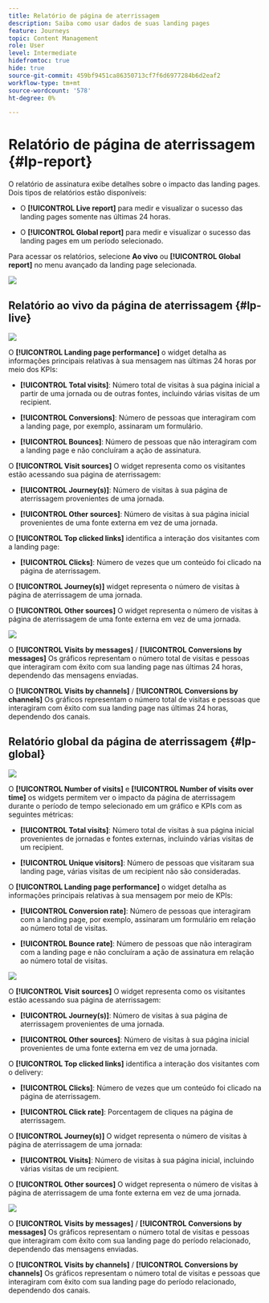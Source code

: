 ```yaml
---
title: Relatório de página de aterrissagem
description: Saiba como usar dados de suas landing pages
feature: Journeys
topic: Content Management
role: User
level: Intermediate
hidefromtoc: true
hide: true
source-git-commit: 459bf9451ca86350713cf7f6d6977284b6d2eaf2
workflow-type: tm+mt
source-wordcount: '578'
ht-degree: 0%

---
```


# Relatório de página de aterrissagem {#lp-report}

O relatório de assinatura exibe detalhes sobre o impacto das landing pages. Dois tipos de relatórios estão disponíveis:

* O **[!UICONTROL Live report]** para medir e visualizar o sucesso das landing pages somente nas últimas 24 horas.

* O **[!UICONTROL Global report]** para medir e visualizar o sucesso das landing pages em um período selecionado.

Para acessar os relatórios, selecione **Ao vivo** ou **[!UICONTROL Global report]** no menu avançado da landing page selecionada.

![](../assets/landing_page_report_1.png)

## Relatório ao vivo da página de aterrissagem {#lp-live}

![](../assets/landing_page_report_2.png)

O **[!UICONTROL Landing page performance]** o widget detalha as informações principais relativas à sua mensagem nas últimas 24 horas por meio dos KPIs:

* **[!UICONTROL Total visits]**: Número total de visitas à sua página inicial a partir de uma jornada ou de outras fontes, incluindo várias visitas de um recipient.

* **[!UICONTROL Conversions]**: Número de pessoas que interagiram com a landing page, por exemplo, assinaram um formulário.

* **[!UICONTROL Bounces]**: Número de pessoas que não interagiram com a landing page e não concluíram a ação de assinatura.

O **[!UICONTROL Visit sources]** O widget representa como os visitantes estão acessando sua página de aterrissagem:

* **[!UICONTROL Journey(s)]**: Número de visitas à sua página de aterrissagem provenientes de uma jornada.

* **[!UICONTROL Other sources]**: Número de visitas à sua página inicial provenientes de uma fonte externa em vez de uma jornada.

O **[!UICONTROL Top clicked links]** identifica a interação dos visitantes com a landing page:

* **[!UICONTROL Clicks]**: Número de vezes que um conteúdo foi clicado na página de aterrissagem.

O **[!UICONTROL Journey(s)]** widget representa o número de visitas à página de aterrissagem de uma jornada.

O **[!UICONTROL Other sources]** O widget representa o número de visitas à página de aterrissagem de uma fonte externa em vez de uma jornada.

![](../assets/landing_page_report_3.png)

O **[!UICONTROL Visits by messages]** / **[!UICONTROL Conversions by messages]** Os gráficos representam o número total de visitas e pessoas que interagiram com êxito com sua landing page nas últimas 24 horas, dependendo das mensagens enviadas.

O **[!UICONTROL Visits by channels]** / **[!UICONTROL Conversions by channels]** Os gráficos representam o número total de visitas e pessoas que interagiram com êxito com sua landing page nas últimas 24 horas, dependendo dos canais.

## Relatório global da página de aterrissagem {#lp-global}

![](../assets/landing_page_report_4.png)

O **[!UICONTROL Number of visits]** e **[!UICONTROL Number of visits over time]** os widgets permitem ver o impacto da página de aterrissagem durante o período de tempo selecionado em um gráfico e KPIs com as seguintes métricas:

* **[!UICONTROL Total visits]**: Número total de visitas à sua página inicial provenientes de jornadas e fontes externas, incluindo várias visitas de um recipient.

* **[!UICONTROL Unique visitors]**: Número de pessoas que visitaram sua landing page, várias visitas de um recipient não são consideradas.

O **[!UICONTROL Landing page performance]** o widget detalha as informações principais relativas à sua mensagem por meio de KPIs:

* **[!UICONTROL Conversion rate]**: Número de pessoas que interagiram com a landing page, por exemplo, assinaram um formulário em relação ao número total de visitas.

* **[!UICONTROL Bounce rate]**: Número de pessoas que não interagiram com a landing page e não concluíram a ação de assinatura em relação ao número total de visitas.

![](../assets/landing_page_report_5.png)

O **[!UICONTROL Visit sources]** O widget representa como os visitantes estão acessando sua página de aterrissagem:

* **[!UICONTROL Journey(s)]**: Número de visitas à sua página de aterrissagem provenientes de uma jornada.

* **[!UICONTROL Other sources]**: Número de visitas à sua página inicial provenientes de uma fonte externa em vez de uma jornada.

O **[!UICONTROL Top clicked links]** identifica a interação dos visitantes com o delivery:

* **[!UICONTROL Clicks]**: Número de vezes que um conteúdo foi clicado na página de aterrissagem.

* **[!UICONTROL Click rate]**: Porcentagem de cliques na página de aterrissagem.

O **[!UICONTROL Journey(s)]** O widget representa o número de visitas à página de aterrissagem de uma jornada:

* **[!UICONTROL Visits]**: Número de visitas à sua página inicial, incluindo várias visitas de um recipient.

O **[!UICONTROL Other sources]** O widget representa o número de visitas à página de aterrissagem de uma fonte externa em vez de uma jornada.

![](../assets/landing_page_report_6.png)

O **[!UICONTROL Visits by messages]** / **[!UICONTROL Conversions by messages]** Os gráficos representam o número total de visitas e pessoas que interagiram com êxito com sua landing page do período relacionado, dependendo das mensagens enviadas.

O **[!UICONTROL Visits by channels]** / **[!UICONTROL Conversions by channels]** Os gráficos representam o número total de visitas e pessoas que interagiram com êxito com sua landing page do período relacionado, dependendo dos canais.
